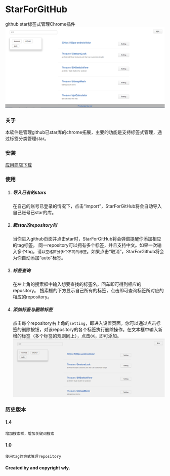# StarForGitHub
github star标签式管理Chrome插件
![](README_img/screen.png)

### 关于
本软件是管理github已star库的chrome拓展，主要的功能是支持标签式管理，通过标签分类管理star。

### 安装
[应用商店下载](https://chrome.google.com/webstore/detail/starforgithub/ecalblidkddkfccaeglanadjjdpfmidm?utm_source=chrome-ntp-icon)

### 使用

1. ##### 导入已有的stars
	在自己的账号已登录的情况下，点击“import”，StarForGitHub将会自动导入自己账号已star的库。

2. ##### 新star的repository时
	当你进入github页面并点击star时，StarForGitHub将会弹窗提醒你添加相应的tag标签。
	同一repository可以拥有多个标签，并且支持中文。如果一次输入多个tag，请`以空格区分多个不同的标签`。如果点击“取消”，StarForGithub将会为你自动添加“auto”标签。

3. ##### 标签查询
	在左上角的搜索框中输入想要查找的标签名，回车即可得到相应的repository。
	搜索框的下方显示自己所有的标签，点击即可查询标签所对应的相应的repository。

4. ##### 添加标签与删除标签
	点击每个repository右上角的`setting`，即进入设置页面。你可以通过点击标签的删除按钮，对该repository的各个标签执行删除操作。在文本框中输入新增的标签（多个标签的规则同上），点击`OK`，即可添加。
![gif](README_img/2.gif)

### 历史版本
#### 1.4
	增加搜索栏，增加关键词搜索
	
#### 1.0
	使用tag的方式管理repository


#### Created by and copyright wly. 

